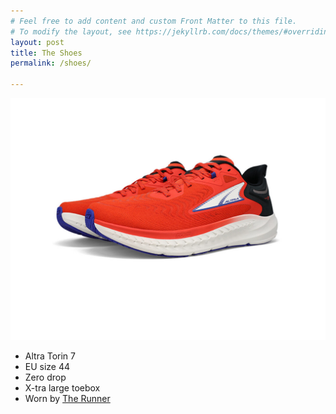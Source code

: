 ```yaml
---
# Feel free to add content and custom Front Matter to this file.
# To modify the layout, see https://jekyllrb.com/docs/themes/#overriding-theme-defaults
layout: post
title: The Shoes
permalink: /shoes/

---
```


<img src="/assets/images/altra-torin.jpeg" alt="rad shoes" class="img-small img-right">



- Altra Torin 7 
- EU size 44
- Zero drop
- X-tra large toebox
- Worn by [The Runner](/runner.markdown)